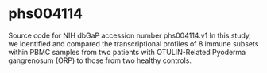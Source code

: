 # phs004114
Source code for NIH dbGaP accession number phs004114.v1
In this study, we identified and compared the transcriptional profiles of 8 immune subsets within PBMC samples from two patients with OTULIN-Related Pyoderma gangrenosum (ORP) to those from two healthy controls. 
